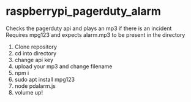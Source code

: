 # raspberrypi_pagerduty_alarm
Checks the pagerduty api and plays an mp3 if there is an incident<br>
Requires mpg123 and expects alarm.mp3 to be present in the directory<br>
1. Clone repository<br>
2. cd into directory<br>
3. change api key
4. upload your mp3 and change filename
5. npm i<br>
6. sudo apt install mpg123<br>
7. node pdalarm.js<br>
8. volume up!
